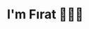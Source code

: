 <h1 align="center">I'm Fırat 👾👨‍💻</h1>

<div align="center" src="https://github-readme-stats.vercel.app/api?username=firatksee&include_all_commits=true&count_private=true&show_icons=true&theme=transparent&hide_border=true" ></div>

<div align="center" src="https://github-readme-stats.vercel.app/api/top-langs/?username=firatksee&langs_count=10" ></div>
